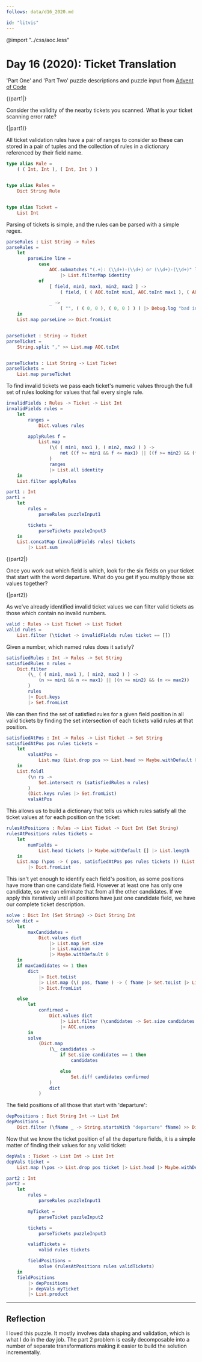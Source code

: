 ```yaml
---
follows: data/d16_2020.md

id: "litvis"
---
```


@import "../css/aoc.less"

# Day 16 (2020): Ticket Translation

'Part One' and 'Part Two' puzzle descriptions and puzzle input from [Advent of Code](https://adventofcode.com/2020/day/16)

{(part1|}

Consider the validity of the nearby tickets you scanned. What is your ticket scanning error rate?

{|part1)}

All ticket validation rules have a pair of ranges to consider so these can stored in a pair of tuples and the collection of rules in a dictionary referenced by their field name.

```elm {l}
type alias Rule =
    ( ( Int, Int ), ( Int, Int ) )


type alias Rules =
    Dict String Rule


type alias Ticket =
    List Int
```

Parsing of tickets is simple, and the rules can be parsed with a simple regex.

```elm {l}
parseRules : List String -> Rules
parseRules =
    let
        parseLine line =
            case
                AOC.submatches "(.+): (\\d+)-(\\d+) or (\\d+)-(\\d+)" line
                    |> List.filterMap identity
            of
                [ field, min1, max1, min2, max2 ] ->
                    ( field, ( ( AOC.toInt min1, AOC.toInt max1 ), ( AOC.toInt min2, AOC.toInt max2 ) ) )

                _ ->
                    ( "", ( ( 0, 0 ), ( 0, 0 ) ) ) |> Debug.log "bad input"
    in
    List.map parseLine >> Dict.fromList


parseTicket : String -> Ticket
parseTicket =
    String.split "," >> List.map AOC.toInt


parseTickets : List String -> List Ticket
parseTickets =
    List.map parseTicket
```

To find invalid tickets we pass each ticket's numeric values through the full set of rules looking for values that fail every single rule.

```elm {l}
invalidFields : Rules -> Ticket -> List Int
invalidFields rules =
    let
        ranges =
            Dict.values rules

        applyRules f =
            List.map
                (\( ( min1, max1 ), ( min2, max2 ) ) ->
                    not ((f >= min1 && f <= max1) || ((f >= min2) && (f <= max2)))
                )
                ranges
                |> List.all identity
    in
    List.filter applyRules
```

```elm {l r}
part1 : Int
part1 =
    let
        rules =
            parseRules puzzleInput1

        tickets =
            parseTickets puzzleInput3
    in
    List.concatMap (invalidFields rules) tickets
        |> List.sum
```

{(part2|}

Once you work out which field is which, look for the six fields on your ticket that start with the word departure. What do you get if you multiply those six values together?

{|part2)}

As we've already identified invalid ticket values we can filter valid tickets as those which contain no invalid numbers.

```elm {l}
valid : Rules -> List Ticket -> List Ticket
valid rules =
    List.filter (\ticket -> invalidFields rules ticket == [])
```

Given a number, which named rules does it satisfy?

```elm {l}
satisfiedRules : Int -> Rules -> Set String
satisfiedRules n rules =
    Dict.filter
        (\_ ( ( min1, max1 ), ( min2, max2 ) ) ->
            (n >= min1 && n <= max1) || ((n >= min2) && (n <= max2))
        )
        rules
        |> Dict.keys
        |> Set.fromList
```

We can then find the set of satisfied rules for a given field position in all valid tickets by finding the set intersection of each tickets valid rules at that position.

```elm {l}
satisfiedAtPos : Int -> Rules -> List Ticket -> Set String
satisfiedAtPos pos rules tickets =
    let
        valsAtPos =
            List.map (List.drop pos >> List.head >> Maybe.withDefault 0) tickets
    in
    List.foldl
        (\n rs ->
            Set.intersect rs (satisfiedRules n rules)
        )
        (Dict.keys rules |> Set.fromList)
        valsAtPos
```

This allows us to build a dictionary that tells us which rules satisfy all the ticket values at for each position on the ticket:

```elm {l}
rulesAtPositions : Rules -> List Ticket -> Dict Int (Set String)
rulesAtPositions rules tickets =
    let
        numFields =
            List.head tickets |> Maybe.withDefault [] |> List.length
    in
    List.map (\pos -> ( pos, satisfiedAtPos pos rules tickets )) (List.range 0 (numFields - 1))
        |> Dict.fromList
```

This isn't yet enough to identify each field's position, as some positions have more than one candidate field. However at least one has only one candidate, so we can eliminate that from all the other candidates. If we apply this iteratively until all positions have just one candidate field, we have our complete ticket description.

```elm {l}
solve : Dict Int (Set String) -> Dict String Int
solve dict =
    let
        maxCandidates =
            Dict.values dict
                |> List.map Set.size
                |> List.maximum
                |> Maybe.withDefault 0
    in
    if maxCandidates <= 1 then
        dict
            |> Dict.toList
            |> List.map (\( pos, fName ) -> ( fName |> Set.toList |> List.head |> Maybe.withDefault "", pos ))
            |> Dict.fromList

    else
        let
            confirmed =
                Dict.values dict
                    |> List.filter (\candidates -> Set.size candidates == 1)
                    |> AOC.unions
        in
        solve
            (Dict.map
                (\_ candidates ->
                    if Set.size candidates == 1 then
                        candidates

                    else
                        Set.diff candidates confirmed
                )
                dict
            )
```

The field positions of all those that start with 'departure':

```elm {l}
depPositions : Dict String Int -> List Int
depPositions =
    Dict.filter (\fName _ -> String.startsWith "departure" fName) >> Dict.values
```

Now that we know the ticket position of all the departure fields, it is a simple matter of finding their values for any valid ticket:

```elm {l}
depVals : Ticket -> List Int -> List Int
depVals ticket =
    List.map (\pos -> List.drop pos ticket |> List.head |> Maybe.withDefault 0)
```

```elm {l r}
part2 : Int
part2 =
    let
        rules =
            parseRules puzzleInput1

        myTicket =
            parseTicket puzzleInput2

        tickets =
            parseTickets puzzleInput3

        validTickets =
            valid rules tickets

        fieldPositions =
            solve (rulesAtPositions rules validTickets)
    in
    fieldPositions
        |> depPositions
        |> depVals myTicket
        |> List.product
```

---

## Reflection

I loved this puzzle. It mostly involves data shaping and validation, which is what I do in the day job. The part 2 problem is easily decomposable into a number of separate transformations making it easier to build the solution incrementally.
